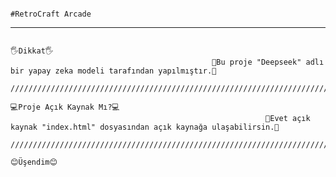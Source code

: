                                                                             #RetroCraft Arcade
-------------------------------------------------------------------------------------------------------------------------------------------------------------------------------------------------
                                                                                🖐Dikkat🖐
                                                 💖Bu proje "Deepseek" adlı bir yapay zeka modeli tarafından yapılmıştır.💖
                                           //////////////////////////////////////////////////////////////////////////////////////////////
                                                                          💻Proje Açık Kaynak Mı?💻
                                                             💖Evet açık kaynak "index.html" dosyasından açık kaynağa ulaşabilirsin.💖
                                            //////////////////////////////////////////////////////////////////////////////////////////////
                                                                                 😊Üşendim😊

